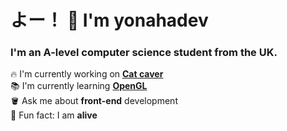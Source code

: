 <h1 align="left">よー！ 👋 I'm yonahadev</h1>

###

<h3 align="left">I'm an A-level computer science student from the UK.</h3>

🔥 I'm currently working on [**Cat caver**](https://github.com/yonahadev/cat-caver)<br>📚 I'm currently learning [**OpenGL**](https://en.wikipedia.org/wiki/OpenGL)<br>🪣 Ask me about **front-end** development<br>🗻 Fun fact: I am **alive**
